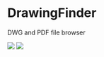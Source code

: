 # DrawingFinder
DWG and PDF file browser

<img src="https://cloud.githubusercontent.com/assets/12112938/8582897/6f1ca92c-257e-11e5-88e7-57d16a67f6e3.JPG">

<img src="https://cloud.githubusercontent.com/assets/12112938/8582898/710328ba-257e-11e5-8fab-f8ef0e77f77b.JPG">
